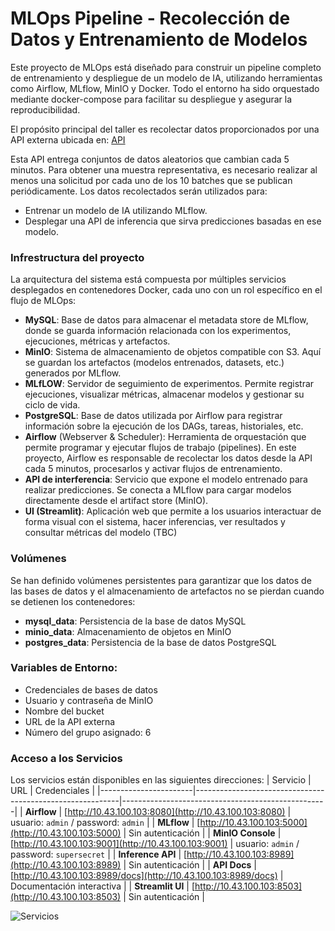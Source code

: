 # MLOps Pipeline - Recolección de Datos y Entrenamiento de Modelos
Este proyecto de MLOps está diseñado para construir un pipeline completo de entrenamiento y despliegue de un modelo de IA, utilizando herramientas como Airflow, MLflow, MinIO y Docker. Todo el entorno ha sido orquestado mediante docker-compose para facilitar su despliegue y asegurar la reproducibilidad.

El propósito principal del taller es recolectar datos proporcionados por una API externa ubicada en: [API](http://10.43.100.103:8080/docs)

Esta API entrega conjuntos de datos aleatorios que cambian cada 5 minutos. Para obtener una muestra representativa, es necesario realizar al menos una solicitud por cada uno de los 10 batches que se publican periódicamente. Los datos recolectados serán utilizados para:

- Entrenar un modelo de IA utilizando MLflow.
- Desplegar una API de inferencia que sirva predicciones basadas en ese modelo.

### Infrestructura del proyecto

La arquitectura del sistema está compuesta por múltiples servicios desplegados en contenedores Docker, cada uno con un rol específico en el flujo de MLOps:

- **MySQL**: Base de datos para almacenar el metadata store de MLflow, donde se guarda información relacionada con los experimentos, ejecuciones, métricas y artefactos.
- **MinIO**: Sistema de almacenamiento de objetos compatible con S3. Aquí se guardan los artefactos (modelos entrenados, datasets, etc.) generados por MLflow. 
- **MLfLOW**: Servidor de seguimiento de experimentos. Permite registrar ejecuciones, visualizar métricas, almacenar modelos y gestionar su ciclo de vida.
- **PostgreSQL**: Base de datos utilizada por Airflow para registrar información sobre la ejecución de los DAGs, tareas, historiales, etc.
- **Airflow** (Webserver & Scheduler): Herramienta de orquestación que permite programar y ejecutar flujos de trabajo (pipelines). En este proyecto, Airflow es responsable de recolectar los datos desde la API cada 5 minutos, procesarlos y activar flujos de entrenamiento.
- **API de interferencia**: Servicio que expone el modelo entrenado para realizar predicciones. Se conecta a MLflow para cargar modelos directamente desde el artifact store (MinIO).
- **UI (Streamlit)**: Aplicación web que permite a los usuarios interactuar de forma visual con el sistema, hacer inferencias, ver resultados y consultar métricas del modelo (TBC)

### Volúmenes
Se han definido volúmenes persistentes para garantizar que los datos de las bases de datos y el almacenamiento de artefactos no se pierdan cuando se detienen los contenedores:

- **mysql_data**: Persistencia de la base de datos MySQL
- **minio_data**: Almacenamiento de objetos en MinIO
- **postgres_data**: Persistencia de la base de datos PostgreSQL

### Variables de Entorno:
* Credenciales de bases de datos
* Usuario y contraseña de MinIO
* Nombre del bucket
* URL de la API externa
* Número del grupo asignado: 6

### Acceso a los Servicios

Los servicios están disponibles en las siguientes direcciones:
| Servicio              | URL                                                       | Credenciales                                       |
|-----------------------|-----------------------------------------------------------|---------------------------------------------------|
| **Airflow**           | [http://10.43.100.103:8080](http://10.43.100.103:8080)     | usuario: `admin` / password: `admin`              |
| **MLflow**            | [http://10.43.100.103:5000](http://10.43.100.103:5000)     | Sin autenticación                                 |
| **MinIO Console**     | [http://10.43.100.103:9001](http://10.43.100.103:9001)     | usuario: `admin` / password: `supersecret`        |
| **Inference API**     | [http://10.43.100.103:8989](http://10.43.100.103:8989)     | Sin autenticación                                 |
| **API Docs**          | [http://10.43.100.103:8989/docs](http://10.43.100.103:8989/docs) | Documentación interactiva                         |
| **Streamlit UI**      | [http://10.43.100.103:8503](http://10.43.100.103:8503)   | Sin autenticación                                 |


![Servicios](./images/servicios.png)








